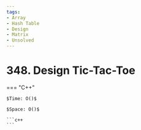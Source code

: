 ```yaml
---
tags:
- Array
- Hash Table
- Design
- Matrix
- Unsolved
---
```



# 348. Design Tic-Tac-Toe

=== "C++"

    $Time: O()$

    $Space: O()$

    ```c++
    ```